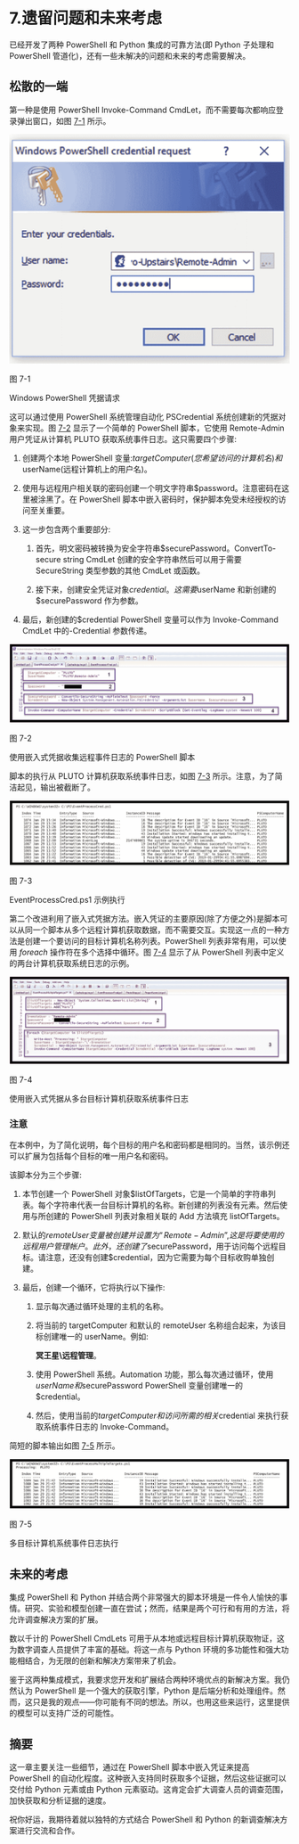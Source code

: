 # 7.遗留问题和未来考虑

已经开发了两种 PowerShell 和 Python 集成的可靠方法(即 Python 子处理和 PowerShell 管道化)，还有一些未解决的问题和未来的考虑需要解决。

## 松散的一端

第一种是使用 PowerShell Invoke-Command CmdLet，而不需要每次都响应登录弹出窗口，如图 [7-1](#Fig1) 所示。

![img/448944_1_En_7_Fig1_HTML.jpg](img/448944_1_En_7_Fig1_HTML.jpg)

图 7-1

Windows PowerShell 凭据请求

这可以通过使用 PowerShell 系统管理自动化 PSCredential 系统创建新的凭据对象来实现。图 [7-2](#Fig2) 显示了一个简单的 PowerShell 脚本，它使用 Remote-Admin 用户凭证从计算机 PLUTO 获取系统事件日志。这只需要四个步骤:

1.  创建两个本地 PowerShell 变量:$targetComputer(您希望访问的计算机名)和$userName(远程计算机上的用户名)。

2.  使用与远程用户相关联的密码创建一个明文字符串$password。注意密码在这里被涂黑了。在 PowerShell 脚本中嵌入密码时，保护脚本免受未经授权的访问至关重要。

3.  这一步包含两个重要部分:
    1.  首先，明文密码被转换为安全字符串$securePassword。ConvertTo-secure string CmdLet 创建的安全字符串然后可以用于需要 SecureString 类型参数的其他 CmdLet 或函数。

    2.  接下来，创建安全凭证对象$credential。这需要$userName 和新创建的$securePassword 作为参数。

4.  最后，新创建的$credential PowerShell 变量可以作为 Invoke-Command CmdLet 中的-Credential 参数传递。

![img/448944_1_En_7_Fig2_HTML.jpg](img/448944_1_En_7_Fig2_HTML.jpg)

图 7-2

使用嵌入式凭据收集远程事件日志的 PowerShell 脚本

脚本的执行从 PLUTO 计算机获取系统事件日志，如图 [7-3](#Fig3) 所示。注意，为了简洁起见，输出被截断了。

![img/448944_1_En_7_Fig3_HTML.jpg](img/448944_1_En_7_Fig3_HTML.jpg)

图 7-3

EventProcessCred.ps1 示例执行

第二个改进利用了嵌入式凭据方法。嵌入凭证的主要原因(除了方便之外)是脚本可以从同一个脚本从多个远程计算机获取数据，而不需要交互。实现这一点的一种方法是创建一个要访问的目标计算机名称列表。PowerShell 列表非常有用，可以使用 *foreach* 操作符在多个选择中循环。图 [7-4](#Fig4) 显示了从 PowerShell 列表中定义的两台计算机获取系统日志的示例。

![img/448944_1_En_7_Fig4_HTML.jpg](img/448944_1_En_7_Fig4_HTML.jpg)

图 7-4

使用嵌入式凭据从多台目标计算机获取系统事件日志

### 注意

在本例中，为了简化说明，每个目标的用户名和密码都是相同的。当然，该示例还可以扩展为包括每个目标的唯一用户名和密码。

该脚本分为三个步骤:

1.  本节创建一个 PowerShell 对象$listOfTargets，它是一个简单的字符串列表。每个字符串代表一台目标计算机的名称。新创建的列表没有元素。然后使用与所创建的 PowerShell 列表对象相关联的 Add 方法填充 listOfTargets。

2.  默认的$remoteUser 变量被创建并设置为“Remote-Admin ”,这是将要使用的远程用户管理帐户。此外，还创建了$securePassword，用于访问每个远程目标。请注意，还没有创建$credential，因为它需要为每个目标收购单独创建。

3.  最后，创建一个循环，它将执行以下操作:
    1.  显示每次通过循环处理的主机的名称。

    2.  将当前的 targetComputer 和默认的 remoteUser 名称组合起来，为该目标创建唯一的 userName。例如:

        **冥王星\远程管理**。

    3.  使用 PowerShell 系统。Automation 功能，那么每次通过循环，使用$userName 和$securePassword PowerShell 变量创建唯一的$credential。

    4.  然后，使用当前的$targetComputer 和访问所需的相关$credential 来执行获取系统事件日志的 Invoke-Command。

简短的脚本输出如图 [7-5](#Fig5) 所示。

![img/448944_1_En_7_Fig5_HTML.jpg](img/448944_1_En_7_Fig5_HTML.jpg)

图 7-5

多目标计算机系统事件日志执行

## 未来的考虑

集成 PowerShell 和 Python 并结合两个非常强大的脚本环境是一件令人愉快的事情。研究、实验和模型创建一直在尝试；然而，结果是两个可行和有用的方法，将允许调查解决方案的扩展。

数以千计的 PowerShell CmdLets 可用于从本地或远程目标计算机获取物证，这为数字调查人员提供了丰富的基础。将这一点与 Python 环境的多功能性和强大功能相结合，为无限的创新和解决方案带来了机会。

鉴于这两种集成模式，我要求您开发和扩展结合两种环境优点的新解决方案。我仍然认为 PowerShell 是一个强大的获取引擎，Python 是后端分析和处理组件。然而，这只是我的观点——你可能有不同的想法。所以，也用这些来运行，这里提供的模型可以支持广泛的可能性。

## 摘要

这一章主要关注一些细节，通过在 PowerShell 脚本中嵌入凭证来提高 PowerShell 的自动化程度。这种嵌入支持同时获取多个证据，然后这些证据可以交付给 Python 元素或由 Python 元素驱动。这肯定会扩大调查人员的调查范围，加快获取和分析证据的速度。

祝你好运，我期待着就以独特的方式结合 PowerShell 和 Python 的新调查解决方案进行交流和合作。